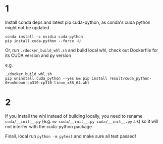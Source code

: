# 1

Install conda deps and latest pip cuda-python, as conda's cuda python might not be updated

```
conda install -c nvidia cuda-python
pip install cuda-python --force -U
```

Or, run `./docker_build_whl.sh` and build local whl, check out Dockerfile for its CUDA version and py version

e.g.

```
./docker_build_whl.sh
pip uninstall cuda_python --yes && pip install result/cuda_python-0+unknown-cp310-cp310-linux_x86_64.whl 
```

# 2

If you install the whl instead of building locally, you need to rename `cuda/__init__.py` (e.g. `mv cuda/__init__.py cuda/__init__.py.bk`) so it will not interfer with the cuda-python package

Finall, local run `python -m pytest` and make sure all test passed!